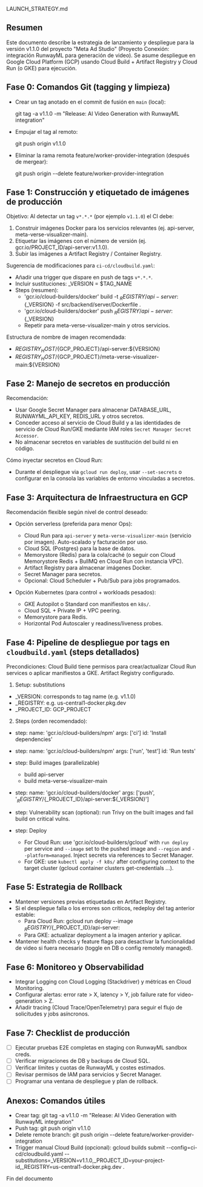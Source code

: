 LAUNCH_STRATEGY.md

Resumen
------
Este documento describe la estrategia de lanzamiento y despliegue para la versión v1.1.0 del proyecto "Meta Ad Studio" (Proyecto Conexión: integración RunwayML para generación de video). Se asume despliegue en Google Cloud Platform (GCP) usando Cloud Build + Artifact Registry y Cloud Run (o GKE) para ejecución.

Fase 0: Comandos Git (tagging y limpieza)
----------------------------------------
- Crear un tag anotado en el commit de fusión en `main` (local):

  git tag -a v1.1.0 -m "Release: AI Video Generation with RunwayML integration"

- Empujar el tag al remoto:

  git push origin v1.1.0

- Eliminar la rama remota feature/worker-provider-integration (después de mergear):

  git push origin --delete feature/worker-provider-integration

Fase 1: Construcción y etiquetado de imágenes de producción
-----------------------------------------------------------
Objetivo: Al detectar un tag `v*.*.*` (por ejemplo `v1.1.0`) el CI debe:
1. Construir imágenes Docker para los servicios relevantes (ej. api-server, meta-verse-visualizer-main).
2. Etiquetar las imágenes con el número de versión (ej. gcr.io/PROJECT_ID/api-server:v1.1.0).
3. Subir las imágenes a Artifact Registry / Container Registry.

Sugerencia de modificaciones para `ci-cd/cloudbuild.yaml`:
- Añadir una trigger que dispare en push de tags `v*.*.*`.
- Incluir sustituciones: _VERSION = $TAG_NAME
- Steps (resumen):
  - 'gcr.io/cloud-builders/docker' build -t ${_REGISTRY}/api-server:${_VERSION} -f src/backend/server/Dockerfile .
  - 'gcr.io/cloud-builders/docker' push ${_REGISTRY}/api-server:${_VERSION}
  - Repetir para meta-verse-visualizer-main y otros servicios.

Estructura de nombre de imagen recomendada:
- ${REGISTRY_HOST}/${GCP_PROJECT}/api-server:${VERSION}
- ${REGISTRY_HOST}/${GCP_PROJECT}/meta-verse-visualizer-main:${VERSION}

Fase 2: Manejo de secretos en producción
----------------------------------------
Recomendación:
- Usar Google Secret Manager para almacenar DATABASE_URL, RUNWAYML_API_KEY, REDIS_URL y otros secretos.
- Conceder acceso al servicio de Cloud Build y a las identidades de servicio de Cloud Run/GKE mediante IAM roles `Secret Manager Secret Accessor`.
- No almacenar secretos en variables de sustitución del build ni en código.

Cómo inyectar secretos en Cloud Run:
- Durante el despliegue via `gcloud run deploy`, usar `--set-secrets` o configurar en la consola las variables de entorno vinculadas a secretos.

Fase 3: Arquitectura de Infraestructura en GCP
---------------------------------------------
Recomendación flexible según nivel de control deseado:
- Opción serverless (preferida para menor Ops):
  - Cloud Run para `api-server` y `meta-verse-visualizer-main` (servicio por imagen). Auto-scalado y facturación por uso.
  - Cloud SQL (Postgres) para la base de datos.
  - Memorystore (Redis) para la cola/caché (o seguir con Cloud Memorystore Redis + BullMQ en Cloud Run con instancia VPC).
  - Artifact Registry para almacenar imágenes Docker.
  - Secret Manager para secretos.
  - Opcional: Cloud Scheduler + Pub/Sub para jobs programados.

- Opción Kubernetes (para control + workloads pesados):
  - GKE Autopilot o Standard con manifiestos en `k8s/`.
  - Cloud SQL + Private IP + VPC peering.
  - Memorystore para Redis.
  - Horizontal Pod Autoscaler y readiness/liveness probes.

Fase 4: Pipeline de despliegue por tags en `cloudbuild.yaml` (steps detallados)
------------------------------------------------------------------------------
Precondiciones: Cloud Build tiene permisos para crear/actualizar Cloud Run services o aplicar manifiestos a GKE. Artifact Registry configurado.

1) Setup: substitutions
- _VERSION: corresponds to tag name (e.g. v1.1.0)
- _REGISTRY: e.g. us-central1-docker.pkg.dev
- _PROJECT_ID: GCP_PROJECT

2) Steps (orden recomendado):
- step: name: 'gcr.io/cloud-builders/npm'
  args: ['ci']
  id: 'Install dependencies'

- step: name: 'gcr.io/cloud-builders/npm'
  args: ['run', 'test']
  id: 'Run tests'

- step: Build images (parallelizable)
  - build api-server
  - build meta-verse-visualizer-main

- step: name: 'gcr.io/cloud-builders/docker'
  args: ['push', '${_REGISTRY}/${_PROJECT_ID}/api-server:${_VERSION}']

- step: Vulnerability scan (optional): run Trivy on the built images and fail build on critical vulns.

- step: Deploy
  - For Cloud Run: use 'gcr.io/cloud-builders/gcloud' with `run deploy` per service and `--image` set to the pushed image and `--region` and `--platform=managed`. Inject secrets via references to Secret Manager.
  - For GKE: use `kubectl apply -f k8s/` after configuring context to the target cluster (gcloud container clusters get-credentials ...).

Fase 5: Estrategia de Rollback
-----------------------------
- Mantener versiones previas etiquetadas en Artifact Registry.
- Si el despliegue falla o los errores son críticos, redeploy del tag anterior estable:
  - Para Cloud Run: gcloud run deploy <service> --image ${_REGISTRY}/${_PROJECT_ID}/api-server:<previous-tag>
  - Para GKE: actualizar deployment a la imagen anterior y aplicar.
- Mantener health checks y feature flags para desactivar la funcionalidad de video si fuera necesario (toggle en DB o config remotely managed).

Fase 6: Monitoreo y Observabilidad
---------------------------------
- Integrar Logging con Cloud Logging (Stackdriver) y métricas en Cloud Monitoring.
- Configurar alertas: error rate > X, latency > Y, job failure rate for video-generation > Z.
- Añadir tracing (Cloud Trace/OpenTelemetry) para seguir el flujo de solicitudes y jobs asíncronos.

Fase 7: Checklist de producción
-------------------------------
- [ ] Ejecutar pruebas E2E completas en staging con RunwayML sandbox creds.
- [ ] Verificar migraciones de DB y backups de Cloud SQL.
- [ ] Verificar límites y cuotas de RunwayML y costes estimados.
- [ ] Revisar permisos de IAM para servicios y Secret Manager.
- [ ] Programar una ventana de despliegue y plan de rollback.

Anexos: Comandos útiles
----------------------
- Crear tag:
  git tag -a v1.1.0 -m "Release: AI Video Generation with RunwayML integration"
- Push tag:
  git push origin v1.1.0
- Delete remote branch:
  git push origin --delete feature/worker-provider-integration
- Trigger manual Cloud Build (opcional):
  gcloud builds submit --config=ci-cd/cloudbuild.yaml --substitutions=_VERSION=v1.1.0,_PROJECT_ID=your-project-id,_REGISTRY=us-central1-docker.pkg.dev .


Fin del documento
